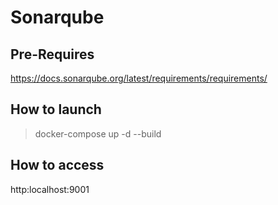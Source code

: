 # Sonarqube

## Pre-Requires

https://docs.sonarqube.org/latest/requirements/requirements/

## How to launch

> docker-compose up -d --build

## How to access 

 http:localhost:9001
